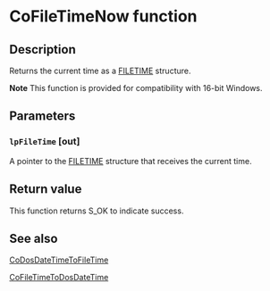 # CoFileTimeNow function

## Description

Returns the current time as a [FILETIME](https://learn.microsoft.com/windows/desktop/api/minwinbase/ns-minwinbase-filetime) structure.

**Note** This function is provided for compatibility with 16-bit Windows.

## Parameters

### `lpFileTime` [out]

A pointer to the [FILETIME](https://learn.microsoft.com/windows/desktop/api/minwinbase/ns-minwinbase-filetime) structure that receives the current time.

## Return value

This function returns S_OK to indicate success.

## See also

[CoDosDateTimeToFileTime](https://learn.microsoft.com/windows/desktop/api/objbase/nf-objbase-codosdatetimetofiletime)

[CoFileTimeToDosDateTime](https://learn.microsoft.com/windows/desktop/api/objbase/nf-objbase-cofiletimetodosdatetime)